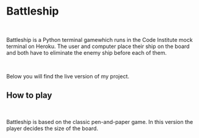 <h1>Battleship</h1>
<br>
<p>Battleship is a Python terminal gamewhich runs in the Code Institute mock terminal on Heroku.
The user and computer place their ship on the board and both have to eliminate the enemy ship before each of them.</p>
<br>
<p>Below you will find the live version of my project.</p>


<h2>How to play</h2>
<br>
<p>Battleship is based on the classic pen-and-paper game. In this version the player decides the size of the board.</p>

